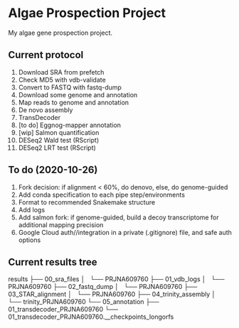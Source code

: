 # Algae Prospection Project

My algae gene prospection project.

## Current protocol

01. Download SRA from prefetch
02. Check MD5 with vdb-validate
03. Convert to FASTQ with fastq-dump
04. Download some genome and annotation
05. Map reads to genome and annotation
06. De novo assembly
07. TransDecoder
08. [to do] Eggnog-mapper annotation
09. [wip] Salmon quantification
10. DESeq2 Wald test (RScript)
11. DESeq2 LRT test (RScript)

## To do (2020-10-26)

1. Fork decision: if alignment < 60%, do denovo, else, do genome-guided
2. Add conda specification to each pipe step/environments
3. Format to recommended Snakemake structure
4. Add logs
5. Add salmon fork: if genome-guided, build a decoy transcriptome for additional mapping precision
6. Google Cloud auth//integration in a private (.gitignore) file, and safe auth options

## Current results tree

results
├── 00_sra_files
│   └── PRJNA609760
├── 01_vdb_logs
│   └── PRJNA609760
├── 02_fastq_dump
│   └── PRJNA609760
├── 03_STAR_alignment
│   └── PRJNA609760
├── 04_trinity_assembly
│   └── trinity_PRJNA609760
└── 05_annotation
    ├── 01_transdecoder_PRJNA609760
    └── 01_transdecoder_PRJNA609760.__checkpoints_longorfs
